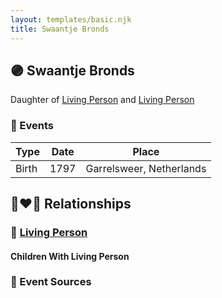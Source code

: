 ```yaml
---
layout: templates/basic.njk
title: Swaantje Bronds
---
```

## 🟣 Swaantje Bronds

Daughter of [Living Person](/people/6/66210050) and [Living Person](/people/6/60456805)

### 📆 Events

Type | Date | Place
------ | ------ | ------
Birth | 1797 | Garrelsweer, Netherlands

## 👩‍❤️‍👨 Relationships

### 🔵 [Living Person](/people/5/57899032)

#### Children With Living Person
### 📰 Event Sources
